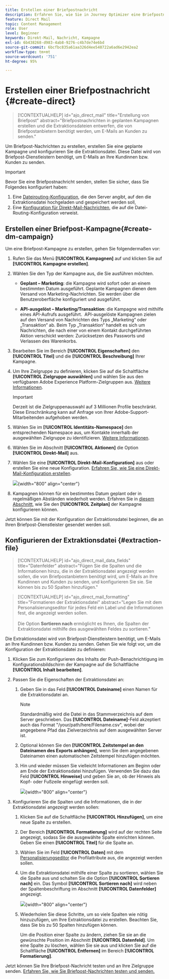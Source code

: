 ```yaml
---
title: Erstellen einer Briefpostnachricht
description: Erfahren Sie, wie Sie in Journey Optimizer eine Briefpostnachricht erstellen
feature: Direct Mail
topic: Content Management
role: User
level: Beginner
keywords: Direkt-Mail, Nachricht, Kampagne
exl-id: 6b438268-d983-4ab8-9276-c4b7de74e6bd
source-git-commit: 6bcfbc835a61aa326d4ee548722a6ad6e2942ea2
workflow-type: tm+mt
source-wordcount: '751'
ht-degree: 95%

---
```


# Erstellen einer Briefpostnachricht {#create-direct}

>[!CONTEXTUALHELP]
>id="ajo_direct_mail"
>title="Erstellung von Briefpost"
>abstract="Briefpostnachrichten in geplanten Kampagnen erstellen und die Extraktionsdateien entwerfen, die von Briefpostanbietern benötigt werden, um E-Mails an Kunden zu senden."

Um Briefpost-Nachrichten zu erstellen, erstellen Sie eine geplante Kampagne und konfigurieren Sie die Extraktionsdatei. Diese Datei wird von Briefpost-Dienstleistern benötigt, um E-Mails an Ihre Kundinnen bzw. Kunden zu senden.

>[!IMPORTANT]
>
>Bevor Sie eine Briefpostnachricht senden, stellen Sie sicher, dass Sie Folgendes konfiguriert haben:
>
>1. Eine [Dateirouting-Konfiguration](../direct-mail/direct-mail-configuration.md#file-routing-configuration), die den Server angibt, auf den die Extraktionsdatei hochgeladen und gespeichert werden soll,
>1. Eine [Konfiguration für Direkt-Mail-Nachrichten](../direct-mail/direct-mail-configuration.md#direct-mail-surface), die auf die Datei-Routing-Konfiguration verweist.


## Erstellen einer Briefpost-Kampagne{#create-dm-campaign}

Um eine Briefpost-Kampagne zu erstellen, gehen Sie folgendermaßen vor:

1. Rufen Sie das Menü **[!UICONTROL Kampagnen]** auf und klicken Sie auf **[!UICONTROL Kampagne erstellen]**.

1. Wählen Sie den Typ der Kampagne aus, die Sie ausführen möchten.

   * **Geplant – Marketing**: die Kampagne wird sofort oder an einem bestimmten Datum ausgeführt. Geplante Kampagnen dienen dem Versand von Marketing-Nachrichten. Sie werden über die Benutzeroberfläche konfiguriert und ausgeführt.

   * **API-ausgelöst – Marketing/Transaktion**: die Kampagne wird mithilfe eines API-Aufrufs ausgeführt.  API-ausgelöste Kampagnen zielen auf den Versand von Nachrichten des Typs „Marketing“ oder „Transaktion“ ab. Beim Typ „Transaktion“ handelt es sich um Nachrichten, die nach einer von einem Kontakt durchgeführten Aktion verschickt werden: Zurücksetzen des Passworts und Verlassen des Warenkorbs.

1. Bearbeiten Sie im Bereich **[!UICONTROL Eigenschaften]** den **[!UICONTROL Titel]** und die **[!UICONTROL Beschreibung]** Ihrer Kampagne.

1. Um Ihre Zielgruppe zu definieren, klicken Sie auf die Schaltfläche **[!UICONTROL Zielgruppe auswählen]** und wählen Sie aus den verfügbaren Adobe Experience Platform-Zielgruppen aus. [Weitere Informationen](../audience/about-audiences.md).

   >[!IMPORTANT]
   >
   >Derzeit ist die Zielgruppenauswahl auf 3 Millionen Profile beschränkt. Diese Einschränkung kann auf Anfrage von Ihrer Adobe-Support-Mitarbeitenden aufgehoben werden.

1. Wählen Sie im **[!UICONTROL Identitäts-Namespace]** den entsprechenden Namespace aus, um Kontakte innerhalb der ausgewählten Zielgruppe zu identifizieren. [Weitere Informationen](../event/about-creating.md#select-the-namespace).

1. Wählen Sie im Abschnitt **[!UICONTROL Aktionen]** die Option **[!UICONTROL Direkt-Mail]** aus.

1. Wählen Sie eine **[!UICONTROL Direkt-Mail-Konfiguration]** aus oder erstellen Sie eine neue Konfiguration. [Erfahren Sie, wie Sie eine Direkt-Mail-Konfiguration erstellen](direct-mail-configuration.md#direct-mail-surface).

   ![](assets/direct-mail-campaign.png){width="800" align="center"}

1. Kampagnen können für ein bestimmtes Datum geplant oder in regelmäßigen Abständen wiederholt werden. Erfahren Sie in [diesem Abschnitt](../campaigns/create-campaign.md#schedule), wie Sie den **[!UICONTROL Zeitplan]** der Kampagne konfigurieren können.

Jetzt können Sie mit der Konfiguration der Extraktionsdatei beginnen, die an Ihren Briefpost-Dienstleister gesendet werden soll.

## Konfigurieren der Extraktionsdatei {#extraction-file}

>[!CONTEXTUALHELP]
>id="ajo_direct_mail_data_fields"
>title="Datenfelder"
>abstract="Fügen Sie die Spalten und die Informationen hinzu, die in der Extraktionsdatei angezeigt werden sollen, die von Briefpostanbietern benötigt wird, um E-Mails an Ihre Kundinnen und Kunden zu senden, und konfigurieren Sie sie. Sie können bis zu 50 Spalten hinzufügen."

>[!CONTEXTUALHELP]
>id="ajo_direct_mail_formatting"
>title="Formatieren der Extraktionsdatei"
>abstract="Legen Sie mit dem Personalisierungseditor für jedes Feld ein Label und die Informationen fest, die angezeigt werden sollen. <br/><br/> Die Option <b>Sortieren nach</b> ermöglicht es Ihnen, die Spalten der Extraktionsdatei mithilfe des ausgewählten Feldes zu sortieren."

Die Extraktionsdatei wird von Briefpost-Dienstleistern benötigt, um E-Mails an Ihre Kundinnen bzw. Kunden zu senden. Gehen Sie wie folgt vor, um die Konfiguration der Extraktionsdatei zu definieren:

1. Klicken Sie zum Konfigurieren des Inhalts der Push-Benachrichtigung im Konfigurationsbildschirm der Kampagne auf die Schaltfläche **[!UICONTROL Inhalt bearbeiten]**.

1. Passen Sie die Eigenschaften der Extraktionsdatei an:

   1. Geben Sie in das Feld **[!UICONTROL Dateiname]** einen Namen für die Extraktionsdatei an. 

      >[!NOTE]
      >
      >Standardmäßig wird die Datei in das Stammverzeichnis auf dem Server geschrieben. Das **[!UICONTROL Dateiname]**-Feld akzeptiert auch das Format &quot;/your/path/here/Filename.csv&quot;, wobei der angegebene Pfad das Zielverzeichnis auf dem ausgewählten Server ist. <!--TBC if for SFTP and Azure only, or for all servers including S3-->

   1. Optional können Sie den **[!UICONTROL Zeitstempel an den Dateinamen des Exports anhängen]**, wenn Sie dem angegebenen Dateinamen einen automatischen Zeitstempel hinzufügen möchten.

   1. Hin und wieder müssen Sie vielleicht Informationen am Beginn oder am Ende der Extraktionsdatei hinzufügen. Verwenden Sie dazu das Feld **[!UICONTROL Hinweise]** und geben Sie an, ob der Hinweis als Kopf- oder Fußzeile eingefügt werden soll.

      ![](assets/direct-mail-properties.png){width="800" align="center"}

1. Konfigurieren Sie die Spalten und die Informationen, die in der Extraktionsdatei angezeigt werden sollen:

   1. Klicken Sie auf die Schaltfläche **[!UICONTROL Hinzufügen]**, um eine neue Spalte zu erstellen.

   1. Der Bereich **[!UICONTROL Formatierung]** wird auf der rechten Seite angezeigt, sodass Sie die ausgewählte Spalte einrichten können. Geben Sie einen **[!UICONTROL Titel]** für die Spalte an.

   1. Wählen Sie im Feld **[!UICONTROL Daten]** mit dem [Personalisierungseditor](../personalization/personalization-build-expressions.md) die Profilattribute aus, die angezeigt werden sollen.

   1. Um die Extraktionsdatei mithilfe einer Spalte zu sortieren, wählen Sie die Spalte aus und schalten Sie die Option **[!UICONTROL Sortieren nach]** ein. Das Symbol **[!UICONTROL Sortieren nach]** wird neben der Spaltenbeschriftung im Abschnitt **[!UICONTROL Datenfelder]** angezeigt.

      ![](assets/direct-mail-content.png){width="800" align="center"}

   1. Wiederholen Sie diese Schritte, um so viele Spalten wie nötig hinzuzufügen, um Ihre Extraktionsdatei zu erstellen. Beachten Sie, dass Sie bis zu 50 Spalten hinzufügen können.

      Um die Position einer Spalte zu ändern, ziehen Sie sie an die gewünschte Position im Abschnitt **[!UICONTROL Datenfeld]**. Um eine Spalte zu löschen, wählen Sie sie aus und klicken Sie auf die Schaltfläche **[!UICONTROL Entfernen]** im Bereich **[!UICONTROL Formatierung]**.

Jetzt können Sie Ihre Briefpost-Nachricht testen und an Ihre Zielgruppe senden. [Erfahren Sie, wie Sie Briefpost-Nachrichten testen und senden.](test-send-direct-mail.md)

